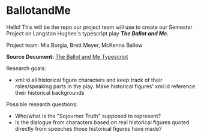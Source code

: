 # BallotandMe
Hello! This will be the repo our project team will use to create our Semester Project on Langston Hughes's typescript play ***The Ballot and Me.***

Project team: Mia Borgia, Brett Meyer, McKenna Ballew

**Source Document:** [The Ballot and Me Typescript](https://beinecke.library.yale.edu/sites/default/files/files/Langston%20Hughes%20-%20The%20Ballot%20and%20Me%2C%20Author's%20Copy%2C%20in%20JWJ%20MSS%2026%20Box%20273%20f_%204485.pdf)

Research goals:
- xml:id all historical figure characters and keep track of their roles/speaking parts in the play. Make historical figures' xml:id reference their historical backgrounds

Possible research questions:
- Who/what is the "Sojourner Truth" supposed to represent?
- Is the dialogue from characters based on real historical figures quoted directly from speeches those historical figures have made?
